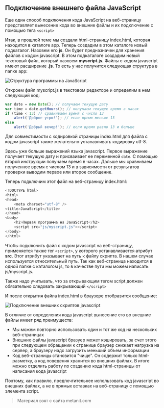 ## Подключение внешнего файла JavaScript

Еще один способ подключения кода JavaScript на веб-страницу представляет вынесение кода во внешние файлы и их подключение с помощью тега `<script>`

Итак, в прошлой теме мы создали html-страницу index.html, которая находится в каталоге app. Теперь создадим в этом каталоге новый подкаталог. Назовем его **js**. Он будет предназначен для хранения файлов с кодом javascript. В этом подкаталоге создадим новый текстовый файл, который назовем **myscript.js**. Файлы с кодом javascript имеют расширение **.js**. То есть у нас получится следующая структура в папке app:

![Структура программы на JavaScript](https://metanit.com/web/javascript/pics/1.3.png)

Откроем файл myscript.js в текстовом редакторе и определим в нем следующий код:

```js
var date = new Date(); // получаем текущую дату
var time = date.getHours(); // получаем текущее время в часах
if (time < 13) // сравниваем время с число 13
    alert('Доброе утро!'); // если время меньше 13
else
    alert('Добрый вечер!'); // если время равно 13 и больше
```

Для совместимости с кодировкой страницы index.html для файла с кодом javascript также желательно устанавливать кодировку utf-8.

Здесь уже больше выражений языка javascript. Первое выражение получает текущую дату и присваивает ее переменной `date`. С помощью второй инструкции получаем время в часах. Дальше мы сравниваем полученное время с числом 13 и в зависимости от результатов проверки выводим первое или второе сообщение.

Теперь подключим этот файл на веб-страницу index.html:

```js
<!DOCTYPE html>
<html>
<head>
    <meta charset="utf-8" />
<title>JavaScript</title>
</head>
<body>
    <h2>Первая программа на JavaScript</h2>
    <script src="js/myscript.js"></script>
</body>
</html>
```

Чтобы подключить файл с кодом javascript на веб-страницу, применяется также тег `<script>`, у которого устанавливается атрибут **src**. Этот атрибут указывает на путь к файлу скрипта. В нашем случае используется относительный путь. Так как веб-страница находится в одной папке с каталогом js, то в качестве пути мы можем написать js/myscript.js.

Также надо учитывать, что за открывающим тегом script должен обязательно следовать закрывающий `</script>`

И после открытия файла index.html в браузере отобразится сообщение:

![Подключение внешних скриптов javascript](https://metanit.com/web/javascript/pics/1.7.png)

В отличие от определения кода javascript вынесение его во внешние файлы имеет ряд преимуществ:
- Мы можем повторно использовать один и тот же код на нескольких веб-страницах
- Внешние файлы javascript бразуер может кэшировать, за счет этого при следующем обращении к странице браузер снижает нагрузка на сервер, а браузеру надо загрузить меньший объем информации
- Код веб-страницы становится "чище". Он содержит только html-разметку, а код поведения хранится во внешних файлах. В итоге можно отделить работу 
по созданию кода html-страницы от написания кода javascript

Поэтому, как правило, предпочтительнее использовать код javascript во внешних файлах, а не в прямых вставках на веб-страницу с помощью элемента script.


> Материал взят с сайта metanit.com